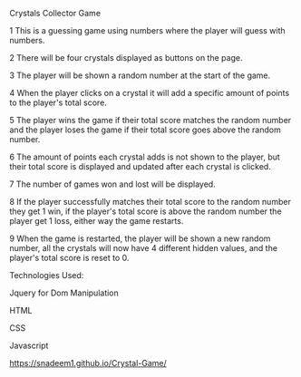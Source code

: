 Crystals Collector Game

1 This is a guessing game using numbers where the player will guess with numbers.

2 There will be four crystals displayed as buttons on the page.

3 The player will be shown a random number at the start of the game.

4 When the player clicks on a crystal it will add a specific amount of points to the player's total score.

5 The player wins the game if their total score matches the random number and the player loses the game if their total score goes above 
the random number.

6 The amount of points each crystal adds is not shown to the player, but their total score is displayed and updated after each crystal is clicked.

7 The number of games won and lost will be displayed.

8 If the player successfully matches their total score to the random number they get 1 win, if the player's total score is above the random number the player get 1 loss, either way the game restarts.

9 When the game is restarted, the player will be shown a new random number, all the crystals will now have 4 different hidden values, and the player's total score is reset to 0.

Technologies Used:

Jquery for Dom Manipulation

HTML

CSS

Javascript

https://snadeem1.github.io/Crystal-Game/